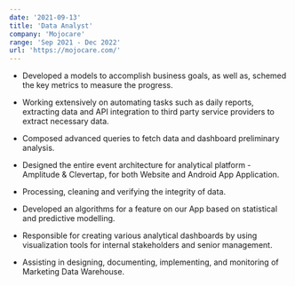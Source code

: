 ```yaml
---
date: '2021-09-13'
title: 'Data Analyst'
company: 'Mojocare'
range: 'Sep 2021 - Dec 2022'
url: 'https://mojocare.com/'
---
```


- Developed a models to accomplish business goals, as well as, schemed the key metrics to measure the progress.

- Working extensively on automating tasks such as daily reports, extracting data and API integration to third party service providers to extract necessary data.

- Composed advanced queries to fetch data and dashboard preliminary analysis.

- Designed the entire event architecture for analytical platform - Amplitude & Clevertap, for both Website and Android App Application.

- Processing, cleaning and verifying the integrity of data.

- Developed an algorithms for a feature on our App based on statistical and predictive modelling.

- Responsible for creating various analytical dashboards by using visualization tools for internal stakeholders and senior management.

- Assisting in designing, documenting, implementing, and monitoring of Marketing Data Warehouse.
